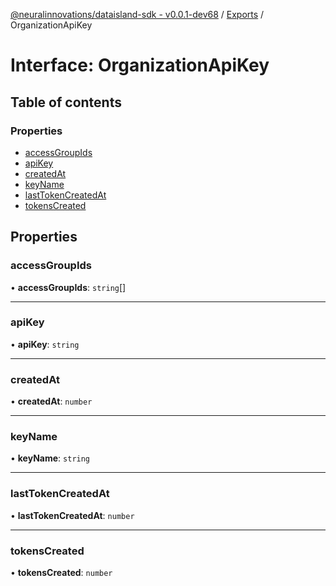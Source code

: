 [@neuralinnovations/dataisland-sdk - v0.0.1-dev68](../../README.md) / [Exports](../modules.md) / OrganizationApiKey

# Interface: OrganizationApiKey

## Table of contents

### Properties

- [accessGroupIds](OrganizationApiKey.md#accessgroupids)
- [apiKey](OrganizationApiKey.md#apikey)
- [createdAt](OrganizationApiKey.md#createdat)
- [keyName](OrganizationApiKey.md#keyname)
- [lastTokenCreatedAt](OrganizationApiKey.md#lasttokencreatedat)
- [tokensCreated](OrganizationApiKey.md#tokenscreated)

## Properties

### accessGroupIds

• **accessGroupIds**: `string`[]

___

### apiKey

• **apiKey**: `string`

___

### createdAt

• **createdAt**: `number`

___

### keyName

• **keyName**: `string`

___

### lastTokenCreatedAt

• **lastTokenCreatedAt**: `number`

___

### tokensCreated

• **tokensCreated**: `number`

